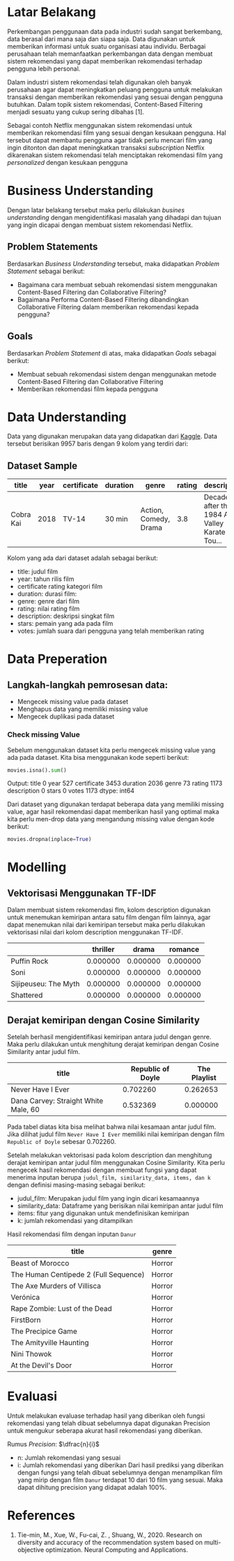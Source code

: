 # Latar Belakang
Perkembangan penggunaan data pada industri sudah sangat berkembang, data berasal dari mana saja dan siapa saja. Data digunakan untuk memberikan informasi untuk suatu organisasi atau individu. Berbagai perusahaan telah memanfaatkan perkembangan data dengan membuat sistem rekomendasi yang dapat memberikan rekomendasi terhadap pengguna lebih personal.

Dalam industri sistem rekomendasi telah digunakan oleh banyak perusahaan agar dapat meningkatkan peluang pengguna untuk melakukan transaksi dengan memberikan rekomendasi yang sesuai dengan pengguna butuhkan. Dalam topik sistem rekomendasi, Content-Based Filtering menjadi sesuatu yang cukup sering dibahas [1].

Sebagai contoh Netflix menggunakan sistem rekomendasi untuk memberikan rekomendasi film yang sesuai dengan kesukaan pengguna. Hal tersebut dapat membantu pengguna agar tidak perlu mencari film yang ingin ditonton dan dapat meningkatkan transaksi *subscription* Netflix dikarenakan sistem rekomendasi telah menciptakan rekomendasi film yang *personalized* dengan kesukaan pengguna

# Business Understanding
Dengan latar belakang tersebut maka perlu dilakukan *busines understanding* dengan mengidentifikasi masalah yang dihadapi dan tujuan yang ingin dicapai dengan membuat sistem rekomendasi Netflix.
## Problem Statements
Berdasarkan *Business Understanding* tersebut, maka didapatkan *Problem Statement* sebagai berikut:
- Bagaimana cara membuat sebuah rekomendasi sistem menggunakan Content-Based Filtering dan Collaborative Filtering?
- Bagaimana Performa Content-Based Filtering dibandingkan Collaborative Filtering dalam memberikan rekomendasi kepada pengguna?
## Goals
Berdasarkan *Problem Statement* di atas, maka didapatkan *Goals* sebagai berikut:
- Membuat sebuah rekomendasi sistem dengan menggunakan metode Content-Based Filtering dan Collaborative Filtering
- Memberikan rekomendasi film kepada pengguna
# Data Understanding
Data yang digunakan merupakan data yang didapatkan dari [Kaggle](https://www.kaggle.com/datasets/narayan63/netflix-popular-movies-dataset). Data tersebut berisikan 9957 baris dengan 9 kolom yang terdiri dari:
## Dataset Sample

| title     | year | certificate | duration | genre                 | rating | description                                       | stars                                             | votes   |
| --------- | ---- | ----------- | -------- | --------------------- | ------ | ------------------------------------------------- | ------------------------------------------------- | ------- |
| Cobra Kai | 2018 | TV-14       | 30 min   | Action, Comedy, Drama | 3.8    | Decades after their 1984 All Valley Karate Tou... | ['Ralph Macchio, ', 'William Zabka, ', 'Courtn... | 177,031 |
Kolom yang ada dari dataset adalah sebagai berikut:
- title: judul film
- year: tahun rilis film
- certificate rating kategori film
- duration: durasi film:
- genre: genre dari film
- rating: nilai rating film
- description: deskripsi singkat film
- stars: pemain yang ada pada film
- votes: jumlah suara dari pengguna yang telah memberikan rating
# Data Preperation
## Langkah-langkah pemrosesan data:
- Mengecek missing value pada dataset
- Menghapus data yang memiliki missing value
- Mengecek duplikasi pada dataset
### Check missing Value
Sebelum menggunakan dataset kita perlu mengecek missing value yang ada pada dataset. Kita bisa menggunakan kode seperti berikut:
```Python
movies.isna().sum()
```
Output:
title             0
year            527
certificate    3453
duration       2036
genre            73
rating         1173
description       0
stars             0
votes          1173
dtype: int64

Dari dataset yang digunakan terdapat beberapa data yang memiliki missing value, agar hasil rekomendasi dapat memberikan hasil yang optimal maka kita perlu men-drop data yang mengandung missing value dengan kode berikut:
```Python
movies.dropna(inplace=True)
```
# Modelling
## Vektorisasi Menggunakan TF-IDF
Dalam membuat sistem rekomendasi flm, kolom description digunakan untuk menemukan kemiripan antara satu film dengan film lainnya, agar dapat menemukan nilai dari kemiripan tersebut maka perlu dilakukan vektorisasi nilai dari kolom description menggunakan TF-IDF. 

|                      | thriller | drama    | romance  |
| -------------------- | -------- | -------- | -------- |
| Puffin Rock          | 0.000000 | 0.000000 | 0.000000 |
| Soni                 | 0.000000 | 0.000000 | 0.000000 |
| Sijipeuseu: The Myth | 0.000000 | 0.000000 | 0.000000 |
| Shattered            | 0.000000 | 0.000000 | 0.000000 |
## Derajat kemiripan dengan Cosine Similarity
Setelah berhasil mengidentifikasi kemiripan antara judul dengan genre. Maka perlu dilakukan untuk menghitung derajat kemiripan dengan Cosine Similarity antar judul film.

| title                                | Republic of Doyle | The Playlist |
| ------------------------------------ | ----------------- | ------------ |
| Never Have I Ever                    | 0.702260          | 0.262653     |
| Dana Carvey: Straight White Male, 60 | 0.532369          | 0.000000     |
Pada tabel diatas kita bisa melihat bahwa nilai kesamaan antar judul film. Jika dilihat judul film `Never Have I Ever` memiliki nilai kemiripan dengan film `Republic of Doyle` sebesar 0.702260.

Setelah melakukan vektorisasi pada kolom description dan menghitung derajat kemiripan antar judul film menggunakan Cosine Similarity. Kita perlu mengecek hasil rekomendasi dengan membuat fungsi yang dapat menerima inputan berupa `judul_film, similarity_data, items, dan k` dengan definisi masing-masing sebagai berikut:
- judul_film: Merupakan judul film yang ingin dicari kesamaannya
- similarity_data: Dataframe yang berisikan nilai kemiripan antar judul film
- items: fitur yang digunakan untuk mendefinisikan kemiripan
- k: jumlah rekomendasi yang ditampilkan

Hasil rekomendasi film dengan inputan `Danur`

| title                                 | genre  |
| ------------------------------------- | ------ |
| Beast of Morocco                      | Horror |
| The Human Centipede 2 (Full Sequence) | Horror |
| The Axe Murders of Villisca           | Horror |
| Verónica                              | Horror |
| Rape Zombie: Lust of the Dead         | Horror |
| FirstBorn                             | Horror |
| The Precipice Game                    | Horror |
| The Amityville Haunting               | Horror |
| Nini Thowok                           | Horror |
| At the Devil's Door                   | Horror |
# Evaluasi
Untuk melakukan evaluase terhadap hasil yang diberikan oleh fungsi rekomendasi yang telah dibuat sebelumnya dapat digunakan Precision untuk mengukur seberapa akurat hasil rekomendasi yang diberikan. 

Rumus _Precision_: $\dfrac{n}{i}$ 
- n: Jumlah rekomendasi yang sesuai
- i: Jumlah rekomendasi yang diberikan
Dari hasil prediksi yang diberikan dengan fungsi yang telah dibuat sebelumnya dengan menampilkan film yang mirip dengan film `Danur` terdapat 10 dari 10 film yang sesuai. Maka dapat dihitung precision yang didapat adalah 100%.
# References
1. Tie-min, M., Xue, W., Fu-cai, Z. , Shuang, W., 2020. Research on diversity and accuracy of the recommendation system based on multi-objective optimization. Neural Computing and Applications.